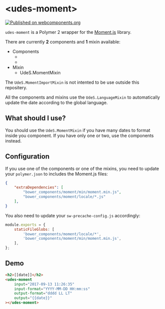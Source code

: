# \<udes-moment\>
[![Published on webcomponents.org](https://img.shields.io/badge/webcomponents.org-published-blue.svg)](https://www.webcomponents.org/element/UdeSElements/udes-moment)

`udes-moment` is a Polymer 2 wrapper for the [Moment.js](https://momentjs.com/)
library. 

There are currently **2** components and **1** mixin available:
- Components
  - <udes-moment>
  - <udes-moment-interval>
- Mixin
  - UdeS.MomentMixin
  
The `UdeS.MomentImportMixin` is not intented to be use outside this repositery.

All the components and mixins use the `UdeS.LanguageMixin` to automatically 
update the date according to the global language.

## What should I use?
You should use the `UdeS.MomentMixin` if you have many dates to format inside
you component. If you have only one or two, use the components instead.

## Configuration
If you use one of the components or one of the mixins, you need to update your 
`polymer.json` to includes the Moment.js files:
```json
{
    "extraDependencies": [
        "bower_components/moment/min/moment.min.js",
        "bower_components/moment/locale/*.js"
    ],
}
```

You also need to update your `sw-precache-config.js` accordingly:
```javascript
module.exports = {
    staticFileGlobs: [
        'bower_components/moment/locale/*',
        'bower_components/moment/min/moment.min.js',
    ],
};
```

## Demo
<!---
```
<custom-element-demo>
  <template>
    <script src="../webcomponentsjs/webcomponents-lite.js"></script>
    <link rel="import" href="udes-element.html">
    <next-code-block></next-code-block>
  </template>
</custom-element-demo>
```
-->
```html
<h2>[[date]]</h2>
<udes-moment
    input="2017-09-13 11:26:35"
    input-format="YYYY-MM-DD HH:mm:ss"
    output-format="dddd LL LT"
    output="{{date}}"
></udes-moment>
```